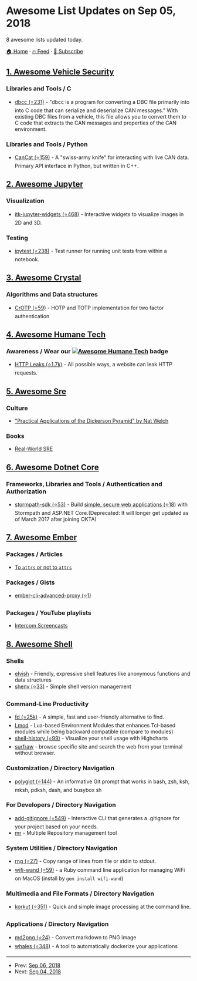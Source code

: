 # Awesome List Updates on Sep 05, 2018

8 awesome lists updated today.

[🏠 Home](/README.md) · [🔥 Feed](https://test.trackawesomelist.com/feed.xml) · [📮 Subscribe](https://trackawesomelist.us17.list-manage.com/subscribe?u=d2f0117aa829c83a63ec63c2f&id=36a103854c)



## [1. Awesome Vehicle Security](/content/jaredthecoder/awesome-vehicle-security/README.md)

### Libraries and Tools / C

*   [dbcc (⭐231)](https://github.com/howerj/dbcc) - "dbcc is a program for converting a DBC file primarily into into C code that can serialize and deserialize CAN messages." With existing DBC files from a vehicle, this file allows you to convert them to C code that extracts the CAN messages and properties of the CAN environment.

### Libraries and Tools / Python

*   [CanCat (⭐159)](https://github.com/atlas0fd00m/CanCat) - A "swiss-army knife" for interacting with live CAN data. Primary API interface in Python, but written in C++.

## [2. Awesome Jupyter](/content/markusschanta/awesome-jupyter/README.md)

### Visualization

*   [itk-jupyter-widgets (⭐468)](https://github.com/InsightSoftwareConsortium/itk-jupyter-widgets) - Interactive widgets to visualize images in 2D and 3D.

### Testing

*   [ipytest (⭐238)](https://github.com/chmp/ipytest) - Test runner for running unit tests from within a notebook.

## [3. Awesome Crystal](/content/veelenga/awesome-crystal/README.md)

### Algorithms and Data structures

*   [CrOTP (⭐59)](https://github.com/philnash/crotp) - HOTP and TOTP implementation for two factor authentication

## [4. Awesome Humane Tech](/content/humanetech-community/awesome-humane-tech/README.md)

### Awareness / Wear our   [![Awesome Humane Tech](https://raw.githubusercontent.com/humanetech-community/awesome-humane-tech/main/humane-tech-badge.svg?sanitize=true)](https://github.com/humanetech-community/awesome-humane-tech)   badge

*   [HTTP Leaks (⭐1.7k)](https://github.com/cure53/HTTPLeaks) - All possible ways, a website can leak HTTP requests.

## [5. Awesome Sre](/content/dastergon/awesome-sre/README.md)

### Culture

*   ["Practical Applications of the Dickerson Pyramid" by Nat Welch](https://www.youtube.com/watch?v=xWAfTAu0Mww)

### Books

*   [Real-World SRE](https://www.packtpub.com/web-development/real-world-sre)

## [6. Awesome Dotnet Core](/content/thangchung/awesome-dotnet-core/README.md)

### Frameworks, Libraries and Tools / Authentication and Authorization

*   [stormpath-sdk (⭐53)](https://github.com/stormpath/stormpath-sdk-dotnet) - Build [simple, secure web applications (⭐18)](https://github.com/stormpath/stormpath-aspnetcore) with Stormpath and ASP.NET Core.(Deprecated: It will longer get updated as of March 2017 after joining OKTA)

## [7. Awesome Ember](/content/ember-community-russia/awesome-ember/README.md)

### Packages / Articles

*   [To `attrs` or not to `attrs`](https://locks.svbtle.com/to-attrs-or-not-to-attrs)

### Packages / Gists

*   [ember-cli-advanced-proxy (⭐1)](https://github.com/bryanaka/ember-cli-advanced-proxy/blob/594e13cf2de386d8ea65dac88f643241f7a28363/index.js)

### Packages / YouTube playlists

*   [Intercom Screencasts](https://www.youtube.com/playlist?list=PLpAr6J-75N27wctNT70O0lubaGTPjwi1L)

## [8. Awesome Shell](/content/alebcay/awesome-shell/README.md)

### Shells

*   [elvish](https://elv.sh/) - Friendly, expressive shell features like anonymous functions and data structures
*   [shenv (⭐33)](https://github.com/shenv/shenv) - Simple shell version management

### Command-Line Productivity

*   [fd (⭐25k)](https://github.com/sharkdp/fd) - A simple, fast and user-friendly alternative to find.
*   [Lmod](https://lmod.readthedocs.io/en/latest/) - Lua-based Environment Modules that enhances Tcl-based modules while being backward compatible (compare to modules)
*   [shell-history (⭐99)](https://github.com/pawamoy/shell-history) - Visualize your shell usage with Highcharts
*   [surfraw](https://gitlab.com/surfraw/Surfraw) - browse specific site and search the web from your terminal without browser.

### Customization / Directory Navigation

*   [polyglot (⭐144)](https://github.com/agkozak/polyglot) - An informative Git prompt that works in bash, zsh, ksh, mksh, pdksh, dash, and busybox sh

### For Developers / Directory Navigation

*   [add-gitignore (⭐549)](https://github.com/TejasQ/add-gitignore) - Interactive CLI that generates a .gitignore for your project based on your needs.
*   [mr](https://myrepos.branchable.com) - Multiple Repository management tool

### System Utilities / Directory Navigation

*   [rng (⭐27)](https://github.com/nickolasburr/rng) - Copy range of lines from file or stdin to stdout.
*   [wifi-wand (⭐59)](https://github.com/keithrbennett/wifiwand) - a Ruby command line application for managing WiFi on MacOS (install by `gem install wifi-wand`)

### Multimedia and File Formats / Directory Navigation

*   [korkut (⭐351)](https://github.com/oguzhaninan/korkut) - Quick and simple image processing at the command line.

### Applications / Directory Navigation

*   [md2png (⭐24)](https://github.com/weaming/md2png) - Convert markdown to PNG image
*   [whales (⭐348)](https://github.com/Gueils/whales) - A tool to automatically dockerize your applications

---

- Prev: [Sep 06, 2018](/content/2018/09/06/README.md)
- Next: [Sep 04, 2018](/content/2018/09/04/README.md)